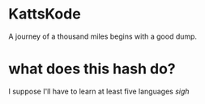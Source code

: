 # KattsKode
A journey of a thousand miles begins with a good dump.
# what does this hash do?
I suppose I'll have to learn at least five languages *sigh*
